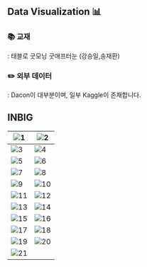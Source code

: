 ## Data Visualization 📊
### 📚 교재
: 태블로 굿모닝 굿애프터눈 (강승일,송재환) 

### ✏️ 외부 데이터 
: Dacon이 대부분이며, 일부 Kaggle이 존재합니다.

## INBIG
|![1](https://user-images.githubusercontent.com/66003567/218489665-444bfa98-33db-43cc-8eaa-c5fa7b474e0f.png)|![2](https://user-images.githubusercontent.com/66003567/218489801-dce422d4-e189-4875-b8d9-f11d1009ee68.png)|
|--|--|
|![3](https://user-images.githubusercontent.com/66003567/218490126-74ede21f-38b5-4690-8192-57c989a9a5ac.png)|![4](https://user-images.githubusercontent.com/66003567/218490211-18f59cf3-2c9a-4a85-b01e-999920275317.png)|
|![5](https://user-images.githubusercontent.com/66003567/218490416-8f3eaaf6-0d65-4f3b-98b6-d73e44eb6415.png)|![6](https://user-images.githubusercontent.com/66003567/218490483-ac3d458f-0882-4280-bea6-34edf339cb62.png)|
|![7](https://user-images.githubusercontent.com/66003567/218490831-6c7fc9d6-fd56-485c-8d32-c7f638d0b925.png)|![8](https://user-images.githubusercontent.com/66003567/218490859-192ae2cb-27d0-49b1-9b4b-24d91b1370f3.png)|
|![9](https://user-images.githubusercontent.com/66003567/218490904-bc896d0c-d042-442d-a2ee-65e482a52775.png)|![10](https://user-images.githubusercontent.com/66003567/218490942-44eb2b45-5c85-4d69-b1af-a1cfefa7d84a.png)|
|![11](https://user-images.githubusercontent.com/66003567/218490996-009c34e7-7e11-4538-aee9-5b53c355b713.png)|![12](https://user-images.githubusercontent.com/66003567/218491023-d73ef0ec-cecb-498b-b0cd-80349ce97bd6.png)|
|![13](https://user-images.githubusercontent.com/66003567/218491624-57374493-19a7-4554-a706-50361a881982.png)|![14](https://user-images.githubusercontent.com/66003567/218491668-5c46c613-b367-48e7-abc8-7908349ba1d0.png)|
|![15](https://user-images.githubusercontent.com/66003567/218491701-cb04ac10-d8d2-4bb4-9f03-b77c7722fac5.png)|![16](https://user-images.githubusercontent.com/66003567/218491731-cd26f160-e941-4f74-b48d-e2e510512c21.png)|
|![17](https://user-images.githubusercontent.com/66003567/218491774-ff5c82d3-db97-4366-b94f-e89e69599e55.png)|![18](https://user-images.githubusercontent.com/66003567/218491797-2f098c3c-cbbf-4693-a8c4-009accb79bec.png)|
|![19](https://user-images.githubusercontent.com/66003567/218491836-a698fb8d-193a-4456-b845-c7d73276b3f9.png)|![20](https://user-images.githubusercontent.com/66003567/218491914-a450787f-a7c1-484a-8b85-cce9c86283c8.png)|
|![21](https://user-images.githubusercontent.com/66003567/218492007-8150dd8c-566b-4f4f-b3d1-7e6df49905ee.png)|
